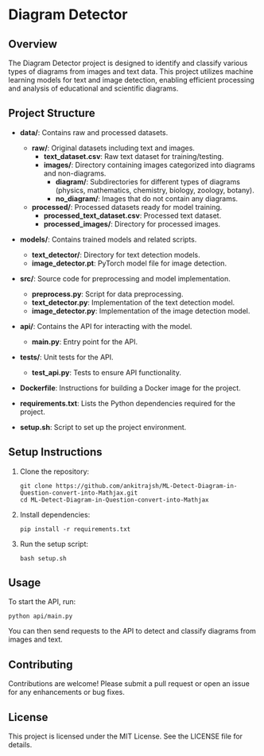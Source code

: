 # Diagram Detector

## Overview
The Diagram Detector project is designed to identify and classify various types of diagrams from images and text data. This project utilizes machine learning models for text and image detection, enabling efficient processing and analysis of educational and scientific diagrams.

## Project Structure
- **data/**: Contains raw and processed datasets.
  - **raw/**: Original datasets including text and images.
    - **text_dataset.csv**: Raw text dataset for training/testing.
    - **images/**: Directory containing images categorized into diagrams and non-diagrams.
      - **diagram/**: Subdirectories for different types of diagrams (physics, mathematics, chemistry, biology, zoology, botany).
      - **no_diagram/**: Images that do not contain any diagrams.
  - **processed/**: Processed datasets ready for model training.
    - **processed_text_dataset.csv**: Processed text dataset.
    - **processed_images/**: Directory for processed images.

- **models/**: Contains trained models and related scripts.
  - **text_detector/**: Directory for text detection models.
  - **image_detector.pt**: PyTorch model file for image detection.

- **src/**: Source code for preprocessing and model implementation.
  - **preprocess.py**: Script for data preprocessing.
  - **text_detector.py**: Implementation of the text detection model.
  - **image_detector.py**: Implementation of the image detection model.

- **api/**: Contains the API for interacting with the model.
  - **main.py**: Entry point for the API.

- **tests/**: Unit tests for the API.
  - **test_api.py**: Tests to ensure API functionality.

- **Dockerfile**: Instructions for building a Docker image for the project.

- **requirements.txt**: Lists the Python dependencies required for the project.

- **setup.sh**: Script to set up the project environment.

## Setup Instructions
1. Clone the repository:
   ```
   git clone https://github.com/ankitrajsh/ML-Detect-Diagram-in-Question-convert-into-Mathjax.git
   cd ML-Detect-Diagram-in-Question-convert-into-Mathjax
   ```

2. Install dependencies:
   ```
   pip install -r requirements.txt
   ```

3. Run the setup script:
   ```
   bash setup.sh
   ```

## Usage
To start the API, run:
```
python api/main.py
```

You can then send requests to the API to detect and classify diagrams from images and text.

## Contributing
Contributions are welcome! Please submit a pull request or open an issue for any enhancements or bug fixes.

## License
This project is licensed under the MIT License. See the LICENSE file for details.
